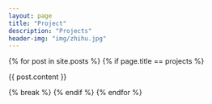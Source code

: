 ```yaml
---
layout: page
title: "Project"
description: "Projects"
header-img: "img/zhihu.jpg"
---
```


{% for post in site.posts %}
	{% if page.title == projects %}
		<p> {{ post.content }} </p>
		{% break %}
	{% endif %}
{% endfor %}